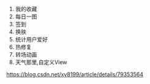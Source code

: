 1. 我的收藏
2. 每日一图
3. 签到
4. 换肤
5. 统计用户爱好
6. 热修复
7. 转场动画
8. 天气那里,自定义View

https://blog.csdn.net/xy8199/article/details/79353564